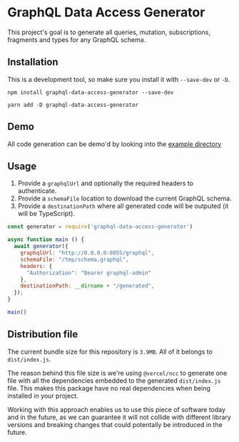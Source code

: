 # GraphQL Data Access Generator

This project's goal is to generate all queries, mutation, subscriptions, fragments and types for any GraphQL schema.

## Installation

This is a development tool, so make sure you install it with `--save-dev` or `-D`.

```
npm install graphql-data-access-generator --save-dev

yarn add -D graphql-data-access-generator
```

## Demo
All code generation can be demo'd by looking into the [example directory](https://github.com/nilportugues/graphql-data-access-generator/tree/main/example)

## Usage

1. Provide a `graphqlUrl` and optionally the required headers to authenticate. 
2. Provide a `schemaFile` location to download the current GraphQL schema.
3. Provide a `destinationPath` where all generated code will be outputed (it will be TypeScript). 

```js
const generator = require('graphql-data-access-generator')

async function main () {
  await generator({
    graphqlUrl: "http://0.0.0.0:8055/graphql",
    schemaFile: "/tmp/schema.graphql",
    headers: { 
      "Authorization": "Bearer graphql-admin" 
    },
    destinationPath: __dirname + "/generated",
  });
}

main()
```

## Distribution file

The current bundle size for this repository is `3.9MB`. All of it belongs to `dist/index.js`. 

The reason behind this file size is we're using `@vercel/ncc` to generate one file with all the dependencies embedded to the generated `dist/index.js` file. This makes this package have no real dependencies when being installed in your project.

Working with this approach enables us to use this piece of software today and in the future, as we can guarantee it will not collide with different library versions and breaking changes that could potentally be introduced in the future.